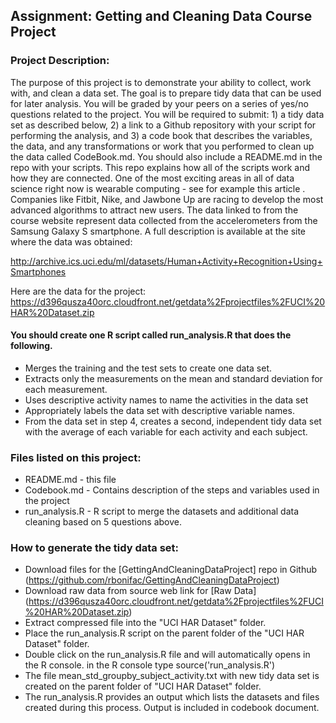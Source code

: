 ## Assignment: Getting and Cleaning Data Course Project

### Project Description:
The purpose of this project is to demonstrate your ability to collect, work with, and clean a data set. The goal is to prepare tidy data that can be used for later analysis. You will be graded by your peers on a series of yes/no questions related to the project. You will be required to submit: 1) a tidy data set as described below, 2) a link to a Github repository with your script for performing the analysis, and 3) a code book that describes the variables, the data, and any transformations or work that you performed to clean up the data called CodeBook.md. You should also include a README.md in the repo with your scripts. This repo explains how all of the scripts work and how they are connected.
One of the most exciting areas in all of data science right now is wearable computing - see for example this article . Companies like Fitbit, Nike, and Jawbone Up are racing to develop the most advanced algorithms to attract new users. The data linked to from the course website represent data collected from the accelerometers from the Samsung Galaxy S smartphone. A full description is available at the site where the data was obtained:

http://archive.ics.uci.edu/ml/datasets/Human+Activity+Recognition+Using+Smartphones 

Here are the data for the project:
https://d396qusza40orc.cloudfront.net/getdata%2Fprojectfiles%2FUCI%20HAR%20Dataset.zip 

#### You should create one R script called run_analysis.R that does the following. 

- Merges the training and the test sets to create one data set.
- Extracts only the measurements on the mean and standard deviation for each measurement. 
- Uses descriptive activity names to name the activities in the data set
- Appropriately labels the data set with descriptive variable names. 
- From the data set in step 4, creates a second, independent tidy data set with the average of each variable for each activity and each subject.

### Files listed on this project:
- README.md - this file
- Codebook.md - Contains description of the steps and variables used in the project
- run_analysis.R - R script to merge the datasets and additional data cleaning based on 5 questions above.

### How to generate the tidy data set:

- Download files for the [GettingAndCleaningDataProject] repo in Github (https://github.com/rbonifac/GettingAndCleaningDataProject)
- Download raw data from source web link for [Raw Data] (https://d396qusza40orc.cloudfront.net/getdata%2Fprojectfiles%2FUCI%20HAR%20Dataset.zip)
- Extract compressed file into the "UCI HAR Dataset" folder.
- Place the run_analysis.R script on the parent folder of the "UCI HAR Dataset" folder.
- Double click on the run_analysis.R file and will automatically opens in the R console. in the R console type source('run_analysis.R')
- The file mean_std_groupby_subject_activity.txt with new tidy data set is created on the parent folder of "UCI HAR Dataset" folder.
- The run_analysis.R provides an output which lists the datasets and files created during this process. Output is included in codebook document.
